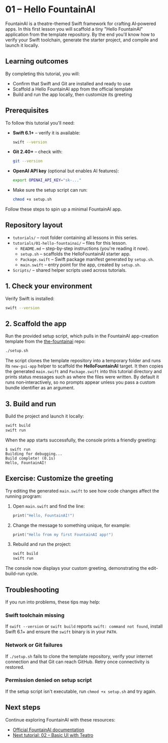 # 01 – Hello FountainAI

FountainAI is a theatre-themed Swift framework for crafting AI‑powered apps.
In this first lesson you will scaffold a tiny "Hello FountainAI" application
from the template repository. By the end you'll know how to verify your Swift
toolchain, generate the starter project, and compile and launch it locally.

## Learning outcomes

By completing this tutorial, you will:

- Confirm that Swift and Git are installed and ready to use
- Scaffold a Hello FountainAI app from the official template
- Build and run the app locally, then customize its greeting

## Prerequisites

To follow this tutorial you'll need:

- **Swift 6.1+** – verify it is available:
  ```bash
  swift --version
  ```
- **Git 2.40+** – check with:
  ```bash
  git --version
  ```
- **OpenAI API key** (optional but enables AI features):
  ```bash
  export OPENAI_API_KEY="sk-..."
  ```
- Make sure the setup script can run:
  ```bash
  chmod +x setup.sh
  ```

Follow these steps to spin up a minimal FountainAI app.

## Repository layout

- `tutorials/` – root folder containing all lessons in this series.
- `tutorials/01-hello-fountainai/` – files for this lesson.
  - `README.md` – step-by-step instructions (you're reading it now).
  - `setup.sh` – scaffolds the HelloFountainAI starter app.
  - `Package.swift` – Swift package manifest generated by `setup.sh`.
  - `main.swift` – entry point for the app, created by `setup.sh`.
- `Scripts/` – shared helper scripts used across tutorials.

## 1. Check your environment
Verify Swift is installed:

```bash
swift --version
```

## 2. Scaffold the app
Run the provided setup script, which pulls in the FountainAI app-creation template from the [the-fountainai](https://github.com/Fountain-Coach/the-fountainai) repo:

```bash
./setup.sh
```

The script clones the template repository into a temporary folder and runs its
`new-gui-app` helper to scaffold the **HelloFountainAI** target. It then copies
the generated `main.swift` and `Package.swift` into this tutorial directory and
prints status messages such as where the files were written. By default it runs
non‑interactively, so no prompts appear unless you pass a custom bundle
identifier as an argument.

## 3. Build and run
Build the project and launch it locally:

```bash
swift build
swift run
```

When the app starts successfully, the console prints a friendly greeting:

```text
$ swift run
Building for debugging...
Build complete! (0.1s)
Hello, FountainAI!
```
## Exercise: Customize the greeting

Try editing the generated `main.swift` to see how code changes affect the running program:

1. Open `main.swift` and find the line:
   ```swift
   print("Hello, FountainAI!")
   ```
2. Change the message to something unique, for example:
   ```swift
   print("Hello from my first FountainAI app!")
   ```
3. Rebuild and run the project:
   ```bash
   swift build
   swift run
   ```
The console now displays your custom greeting, demonstrating the edit-build-run cycle.

## Troubleshooting

If you run into problems, these tips may help:

### Swift toolchain missing
If `swift --version` or `swift build` reports `swift: command not found`, install Swift 6.1+ and ensure the `swift` binary is in your `PATH`.

### Network or Git failures
If `./setup.sh` fails to clone the template repository, verify your internet connection and that Git can reach GitHub. Retry once connectivity is restored.

### Permission denied on setup script
If the setup script isn't executable, run `chmod +x setup.sh` and try again.

## Next steps

Continue exploring FountainAI with these resources:

- [Official FountainAI documentation](https://github.com/Fountain-Coach/the-fountainai)
- [Next tutorial: 02 – Basic UI with Teatro](../02-basic-ui-teatro/README.md)
